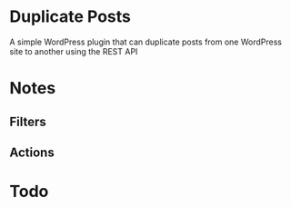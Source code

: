 # Duplicate Posts

A simple WordPress plugin that can duplicate posts from one WordPress site to another using the REST API

# Notes

## Filters

## Actions

# Todo